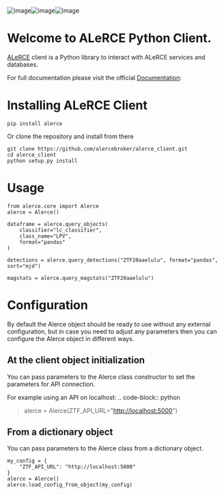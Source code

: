 ![image](https://github.com/alercebroker/alerce_client_new/workflows/Tests/badge.svg)![image](https://codecov.io/gh/alercebroker/alerce_client_new/branch/master/graph/badge.svg?token=ZUHW7C308N)![image](https://readthedocs.org/projects/alerce/badge/?version=latest)


Welcome to ALeRCE Python Client.
================================

[ALeRCE](http://alerce.science) client is a Python library to interact
with ALeRCE services and databases.

For full documentation please visit the official
[Documentation](https://alerce.readthedocs.io/en/latest/):

Installing ALeRCE Client
========================

``` {.sourceCode .bash}
pip install alerce
```

Or clone the repository and install from there

``` {.sourceCode .bash}
git clone https://github.com/alercebroker/alerce_client.git
cd alerce_client
python setup.py install
```

Usage
=====

``` {.sourceCode .python}
from alerce.core import Alerce
alerce = Alerce()

dataframe = alerce.query_objects(
    classifier="lc_classifier", 
    class_name="LPV", 
    format="pandas"
)

detections = alerce.query_detections("ZTF20aaelulu", format="pandas", sort="mjd")

magstats = alerce.query_magstats("ZTF20aaelulu")
```

Configuration
=============

By default the Alerce object should be ready to use without any external
configuration, but in case you need to adjust any parameters then you
can configure the Alerce object in different ways.

At the client object initialization
-----------------------------------

You can pass parameters to the Alerce class constructor to set the
parameters for API connection.

For example using an API on localhost: .. code-block:: python

> alerce = Alerce(ZTF\_API\_URL="<http://localhost:5000>")

From a dictionary object
------------------------

You can pass parameters to the Alerce class from a dictionary object.

``` {.sourceCode .python}
my_config = {
    "ZTF_API_URL": "http://localhost:5000"
}
alerce = Alerce()
alerce.load_config_from_object(my_config)
```
